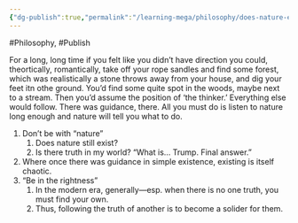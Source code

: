 ```yaml
---
{"dg-publish":true,"permalink":"/learning-mega/philosophy/does-nature-exist-or-meaning-in-concrete/"}
---
```


#Philosophy, #Publish


For a long, long time if you felt like you didn’t have direction you could, theortically, romantically, take off your rope sandles and find some forest, which was realistically a stone throws away from your house, and dig your feet itn othe ground. You’d find some quite spot in the woods, maybe next to a stream. Then you’d assume the position of ‘the thinker.’ Everything else would follow. There was guidance, there. All you must do is listen to nature long enough and nature will tell you what to do.




1. Don’t be with “nature”
	1. Does nature still exist?
	2. Is there truth in my world? “What is… Trump. Final answer.”
2. Where once there was guidance in simple existence, existing is itself chaotic. 
3. “Be in the rightness”
	1. In the modern era, generally—esp. when there is no one truth, you must find your own.
	2. Thus, following the truth of another is to become a solider for them. 



